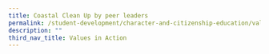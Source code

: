 ```yaml
---
title: Coastal Clean Up by peer leaders
permalink: /student-development/character-and-citizenship-education/values-in-action/coastal-clean-up
description: ""
third_nav_title: Values in Action
---
```

